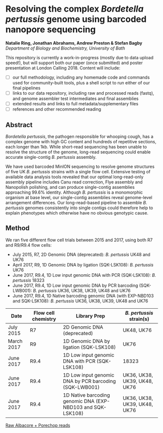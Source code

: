 # Resolving the complex *Bordetella pertussis* genome using barcoded nanopore sequencing

**Natalie Ring, Jonathan Abrahams, Andrew Preston \& Stefan Bagby**      
*Department of Biology and Biochemistry, University of Bath*

This repository is currently a work-in-progress (mostly due to data upload speed!), but will support both our paper (once submitted) and poster presentation at London Calling 2018. Content will include:
- [ ] our full methodology, including any homemade code and commands used for community-built tools, plus a shell script to run either of our final pipelines
- [ ] links to our data repository, including raw and processed reads (fastq), and genome assembler test intermediates and final assemblies
- [ ] extended results and links to full metadata/supplementary files
- [ ] references and other recommended reading

## Abstract
*Bordetella pertussis*, the pathogen responsible for whooping cough, has a complex genome with high GC content and hundreds of repetitive sections, each longer than 1kb. While short-read sequencing has been unable to resolve the structure of the genome, long-read sequencing could enable accurate single-contig *B. pertussis* assembly.  

We have used barcoded MinION sequencing to resolve genome structures of five UK *B. pertussis* strains with a single flow cell. Extensive testing of available data analysis tools revealed that our optimal long-read-only assembly pipeline includes Canu read correction, Flye assembly and Nanopolish polishing, and can produce single-contig assemblies approaching 99.6% identity.
Although *B. pertussis* is a monomorphic organism at base level, our single-contig assemblies reveal genome-level arrangement differences. Our long-read-based pipeline to assemble *B. pertussis* genomes consistently into single contigs could therefore help to explain phenotypes which otherwise have no obvious genotypic cause.

## Method
We ran five different flow cell trials between 2015 and 2017, using both R7 and R9/R9.4 flow cells:
- July 2015, R7, 2D Genomic DNA (deprecated): *B. pertussis* UK48 and UK76
- April 2017, R9, 1D Genomic DNA by ligation (SQK-LSK108): *B. pertussis* UK76
- June 2017, R9.4, 1D Low input genomic DNA with PCR (SQK-LSK108): *B. pertussis* 18323
- June 2017, R9.4, 1D Low input genomic DNA by PCR barcoding (SQK-LWB001): *B. pertussis* UK36, UK38, UK39, UK48 and UK76 
- June 2017, R9.4, 1D Native barcoding genomic DNA (with EXP-NBD103 and SQK-LSK108):  *B. pertussis* UK36, UK38, UK39, UK48 and UK76

|Date|Flow cell chemistry|Library Prep|*B. pertussis* strain(s)|
|----|-------------------|------------|------------------------|
|July 2015|R7|2D Genomic DNA (deprecated)| UK48, UK76|
|March 2017|R9|1D Genomic DNA by ligation (SQK-LSK108)| UK76|
|June 2017|R9.4|1D Low input genomic DNA with PCR (SQK-LSK108)| 18323|
|June 2017|R9.4|1D Low input genomic DNA by PCR barcoding (SQK-LWB001)| UK36, UK38, UK39, UK48, UK76|
|June 2017|R9.4|1D Native barcoding genomic DNA (EXP-NBD103 and SQK-LSK108)| UK36, UK38, UK39, UK48, UK76|






[Raw Albacore + Porechop reads](https://figshare.com/s/4a2a376c8d4d130b3ecb)
